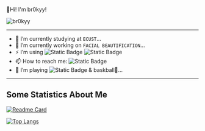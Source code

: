 👋Hi! I'm br0kyy!

![br0kyy](https://komarev.com/ghpvc/?username=br0kyy&style=flat-square)
***
- 🌱 I’m currently studying at `ECUST`...
- 🔭 I’m currently working on `FACIAL BEAUTIFICATION`...
- ⚡ I’m using ![Static Badge](https://img.shields.io/badge/VSCode-%23007ACC?style=flat-square&logo=visualstudiocode&logoColor=%23ffffff) ![Static Badge](https://img.shields.io/badge/PyCharm-%2319df91?style=flat-square&logo=pycharm&logoColor=%23ffffff)
- 📫 How to reach me: ![Static Badge](https://img.shields.io/badge/Gmail-oloxnms%40gmail.com-%23EA4335?style=flat-square&logo=gmail&logoColor=%23ffffff&labelColor=%23EA4335&color=%233b3b3b)
- 👯 I’m playing ![Static Badge](https://img.shields.io/badge/CS2-%23000000?style=flat-square&logo=counterstrike&logoColor=%23ffffff) & baskball🏀...
***
## Some Statistics About Me
[![Readme Card](https://github-readme-stats.vercel.app/api?username=br0kyy&show_icons=true&title_color=ffffff&icon_color=bb2acf&text_color=daf7dc&bg_color=151515)](https://github.com/anuraghazra/github-readme-stats)

[![Top Langs](https://github-readme-stats.vercel.app/api/top-langs/?username=br0kyy&layout=compact&exclude_repo=sumy7.github.io&title_color=ffffff&icon_color=bb2acf&text_color=daf7dc&bg_color=151515)](https://github.com/anuraghazra/github-readme-stats)
